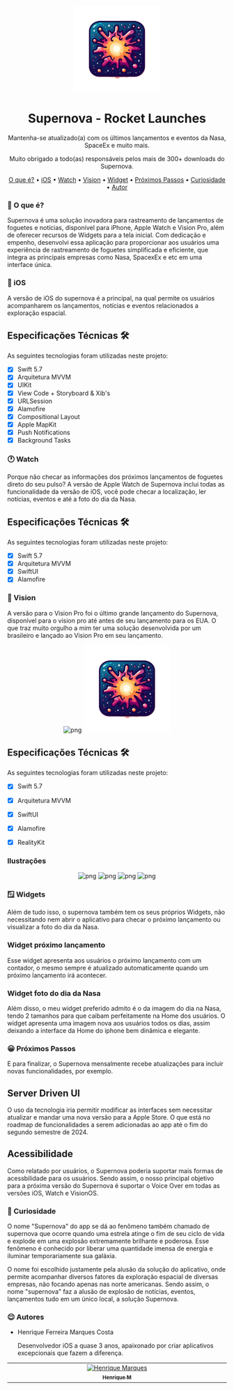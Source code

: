 <p align="center">
  <a href="https://ant.design">
    <img width="200" src="./Github/AppIcon.png">
  </a>
  <h1 align="center"> Supernova - Rocket Launches </h1>
</p>

<p align="center"> Mantenha-se atualizado(a) com os últimos lançamentos e eventos da Nasa, SpaceEx e muito mais.
  <p align="center"> Muito obrigado a todo(as) responsáveis pelos mais de 300+ downloads do Supernova. </p>
  <p align="center">
  <a href="#-o-que-é">O que é?</a> •
  <a href="#-ios">iOS</a> •
  <a href="#-watch">Watch</a> •
  <a href="#-vision">Vision</a> •
  <a href="#-widgets">Widget</a> •
  <a href="#-próximos-passos">Próximos Passos</a> •
  <a href="#-curiosidade">Curiosidade</a> •
  <a href="#-autores">Autor</a>
</p>

### 🧐 O que é?

Supernova é uma solução inovadora para rastreamento de lançamentos de foguetes e notícias, disponível para iPhone, Apple Watch e Vision Pro, além de oferecer recursos de Widgets para a tela inicial. Com dedicação e empenho, desenvolvi essa aplicação para proporcionar aos usuários uma experiência de rastreamento de foguetes simplificada e eficiente, que integra as principais empresas como Nasa, SpacexEx e etc em uma interface única.

### 📱 iOS

A versão de iOS do supernova é a principal, na qual permite os usuários acompanharem os lançamentos, notícias e eventos relacionados a exploração espacial.  

## Especificações Técnicas 🛠

As seguintes tecnologias foram utilizadas neste projeto:    

* [x] Swift 5.7
* [x] Arquitetura MVVM
* [x] UIKit
* [X] View Code + Storyboard & Xib's
* [x] URLSession
* [x] Alamofire
* [X] Compositional Layout
* [X] Apple MapKit
* [X] Push Notifications
* [X] Background Tasks 

### 🕐 Watch

Porque não checar as informações dos próximos lançamentos de foguetes direto do seu pulso? A versão de Apple Watch de Supernova inclui todas as funcionalidade da versão de iOS, você pode checar a localização, ler notícias, eventos e até a foto do dia da Nasa.

## Especificações Técnicas 🛠

As seguintes tecnologias foram utilizadas neste projeto: 

* [x] Swift 5.7
* [x] Arquitetura MVVM
* [x] SwiftUI
* [x] Alamofire

### 📸 Vision

A versão para o Vision Pro foi o último grande lançamento do Supernova, disponível para o vision pro até antes de seu lançamento para os EUA. O que traz muito orgulho a mim ter uma solução desenvolvida por um brasileiro e lançado ao Vision Pro em seu lançamento.

<p align="center">
     <img alt="png" src="./Github./iOS/iOS/1.png" height="250"/>
     <img width="200" src="./Github/AppIcon.png">
</p>


## Especificações Técnicas 🛠

As seguintes tecnologias foram utilizadas neste projeto:

* [x] Swift 5.7
* [x] Arquitetura MVVM
* [x] SwiftUI
* [x] Alamofire
* [x] RealityKit


### Ilustrações

<p align="center">
     <img alt="png" src="./Imagens Github/SplashScreen.png" height="250"/>
     <img alt="png" src="./Imagens Github/EscolherModo.png" height="250"/>
     <img alt="png" src="./Imagens Github/PcVsPlayer.png" height="250"/>
     <img alt="png" src="./Imagens Github/Aviso.png" height="250"/>
</p>

### 🪟 Widgets

Além de tudo isso, o supernova também tem os seus próprios Widgets, não necessitando nem abrir o aplicativo para checar o próximo lançamento ou visualizar a foto do dia da Nasa. 

### Widget próximo lançamento

Esse widget apresenta aos usuários o próximo lançamento com um contador, o mesmo sempre é atualizado automaticamente quando um próximo lançamento irá acontecer.

### Widget foto do dia da Nasa

Além disso, o meu widget preferido admito é o da imagem do dia na Nasa, tendo 2 tamanhos para que caibam perfeitamente na Home dos usuários. O widget apresenta uma imagem nova aos usuários todos os dias, assim deixando a interface da Home do iphone bem dinâmica e elegante.

### 😀 Próximos Passos

E para finalizar, o Supernova mensalmente recebe atualizações para incluir novas funcionalidades, por exemplo.

## Server Driven UI

O uso da tecnologia iria permitir modificar as interfaces sem necessitar atualizar e mandar uma nova versão para a Apple Store. O que está no roadmap de funcionalidades a serem adicionadas ao app até o fim do segundo semestre de 2024.

## Acessibilidade

Como relatado por usuários, o Supernova poderia suportar mais formas de acessbilidade para os usuários. Sendo assim, o nosso principal objetivo para a próxima versão do Supernova é suportar o Voice Over em todas as versões iOS, Watch e VisionOS.

### 🤔 Curiosidade

O nome "Supernova" do app se dá ao fenômeno também chamado de supernova que ocorre quando uma estrela atinge o fim de seu ciclo de vida e explode em uma explosão extremamente brilhante e poderosa. Esse fenômeno é conhecido por liberar uma quantidade imensa de energia e iluminar temporariamente sua galáxia.

O nome foi escolhido justamente pela alusão da solução do aplicativo, onde permite acompanhar diversos fatores da exploração espacial de diversas empresas, não focando apenas nas norte americanas. Sendo assim, o nome "supernova" faz a alusão de explosão de notícias, eventos, lançamentos tudo em um único local, a solução Supernova. 

### 😌 Autores

* Henrique Ferreira Marques Costa

  Desenvolvedor iOS a quase 3 anos, apaixonado por criar aplicativos excepcionais que fazem a diferença.

<table align="center">
  <tbody>
    <tr>
      <td align="center" valign="top" width="14.28%"><a href="https://github.com/RickyMarq"><img src="https://avatars.githubusercontent.com/u/86681672?s=96&v=4" width="100px;" alt="Henrique Marques"/><br /><sub><b>Henrique M</b></sub></a><br /><a href="https://github.com/RickyMarq" </td>
    </tr>
  </tbody>
</table> 
